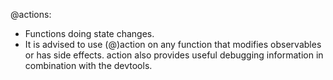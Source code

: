 @actions:
  - Functions doing state changes.
  - It is advised to use (@)action on any function that modifies observables or has side effects. action also provides useful debugging information in combination with the devtools.


